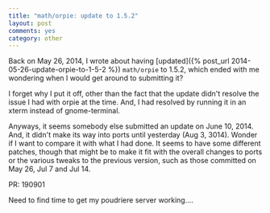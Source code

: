 ```yaml
---
title: "math/orpie: update to 1.5.2"
layout: post
comments: yes
category: other
---
```


Back on May 26, 2014, I wrote about having
[updated]({% post_url 2014-05-26-update-orpie-to-1-5-2 %}) `math/orpie` to
1.5.2, which ended with me wondering when I would get around to submitting it?

I forget why I put it off, other than the fact that the update didn't resolve
the issue I had with orpie at the time.  And, I had resolved by running it in
an xterm instead of gnome-terminal.

Anyways, it seems somebody else submitted an update on June 10, 2014.  And, it
didn't make its way into ports until yesterday (Aug 3, 3014).  Wonder if I
want to compare it with what I had done.  It seems to have some different
patches, though that might be to make it fit with the overall changes to
ports or the various tweaks to the previous version, such as those committed
on May 26, Jul 7 and Jul 14.

PR: 190901

Need to find time to get my poudriere server working....
